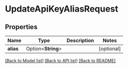 # UpdateApiKeyAliasRequest

## Properties

Name | Type | Description | Notes
------------ | ------------- | ------------- | -------------
**alias** | Option<**String**> |  | [optional]

[[Back to Model list]](../README.md#documentation-for-models) [[Back to API list]](../README.md#documentation-for-api-endpoints) [[Back to README]](../README.md)


